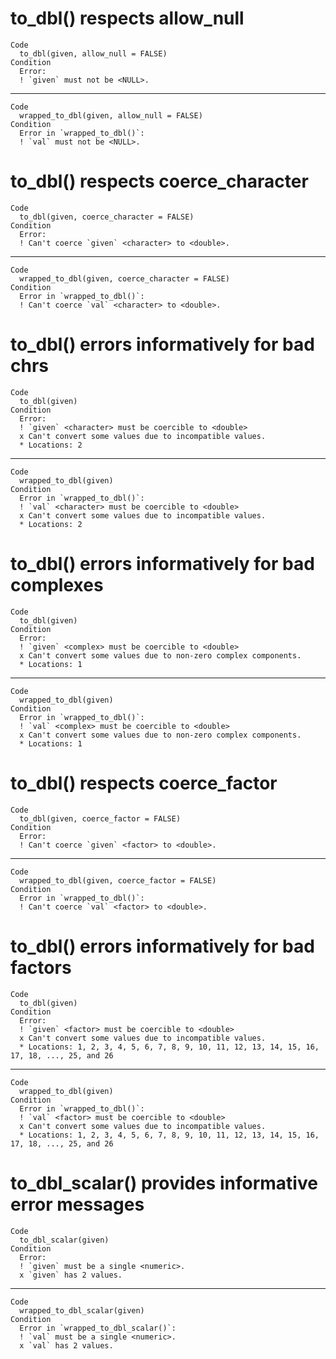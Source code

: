 # to_dbl() respects allow_null

    Code
      to_dbl(given, allow_null = FALSE)
    Condition
      Error:
      ! `given` must not be <NULL>.

---

    Code
      wrapped_to_dbl(given, allow_null = FALSE)
    Condition
      Error in `wrapped_to_dbl()`:
      ! `val` must not be <NULL>.

# to_dbl() respects coerce_character

    Code
      to_dbl(given, coerce_character = FALSE)
    Condition
      Error:
      ! Can't coerce `given` <character> to <double>.

---

    Code
      wrapped_to_dbl(given, coerce_character = FALSE)
    Condition
      Error in `wrapped_to_dbl()`:
      ! Can't coerce `val` <character> to <double>.

# to_dbl() errors informatively for bad chrs

    Code
      to_dbl(given)
    Condition
      Error:
      ! `given` <character> must be coercible to <double>
      x Can't convert some values due to incompatible values.
      * Locations: 2

---

    Code
      wrapped_to_dbl(given)
    Condition
      Error in `wrapped_to_dbl()`:
      ! `val` <character> must be coercible to <double>
      x Can't convert some values due to incompatible values.
      * Locations: 2

# to_dbl() errors informatively for bad complexes

    Code
      to_dbl(given)
    Condition
      Error:
      ! `given` <complex> must be coercible to <double>
      x Can't convert some values due to non-zero complex components.
      * Locations: 1

---

    Code
      wrapped_to_dbl(given)
    Condition
      Error in `wrapped_to_dbl()`:
      ! `val` <complex> must be coercible to <double>
      x Can't convert some values due to non-zero complex components.
      * Locations: 1

# to_dbl() respects coerce_factor

    Code
      to_dbl(given, coerce_factor = FALSE)
    Condition
      Error:
      ! Can't coerce `given` <factor> to <double>.

---

    Code
      wrapped_to_dbl(given, coerce_factor = FALSE)
    Condition
      Error in `wrapped_to_dbl()`:
      ! Can't coerce `val` <factor> to <double>.

# to_dbl() errors informatively for bad factors

    Code
      to_dbl(given)
    Condition
      Error:
      ! `given` <factor> must be coercible to <double>
      x Can't convert some values due to incompatible values.
      * Locations: 1, 2, 3, 4, 5, 6, 7, 8, 9, 10, 11, 12, 13, 14, 15, 16, 17, 18, ..., 25, and 26

---

    Code
      wrapped_to_dbl(given)
    Condition
      Error in `wrapped_to_dbl()`:
      ! `val` <factor> must be coercible to <double>
      x Can't convert some values due to incompatible values.
      * Locations: 1, 2, 3, 4, 5, 6, 7, 8, 9, 10, 11, 12, 13, 14, 15, 16, 17, 18, ..., 25, and 26

# to_dbl_scalar() provides informative error messages

    Code
      to_dbl_scalar(given)
    Condition
      Error:
      ! `given` must be a single <numeric>.
      x `given` has 2 values.

---

    Code
      wrapped_to_dbl_scalar(given)
    Condition
      Error in `wrapped_to_dbl_scalar()`:
      ! `val` must be a single <numeric>.
      x `val` has 2 values.

